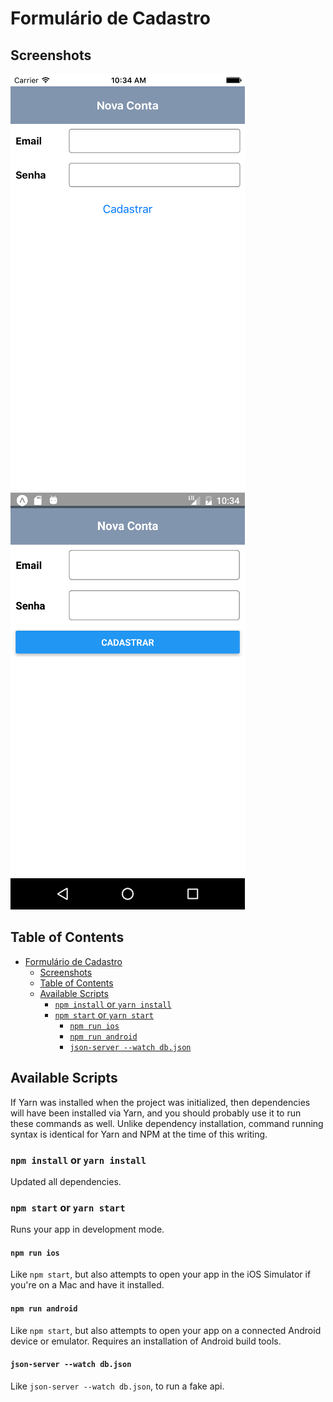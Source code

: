 # Formulário de Cadastro

## Screenshots

![Formulário de Cadastro App](./screenshot01.png)
![Formulário de Cadastro App](./screenshot02.png)

## Table of Contents

- [Formulário de Cadastro](#formul%C3%A1rio-de-cadastro)
  - [Screenshots](#screenshots)
  - [Table of Contents](#table-of-contents)
  - [Available Scripts](#available-scripts)
    - [`npm install` or `yarn install`](#npm-install-or-yarn-install)
    - [`npm start` or `yarn start`](#npm-start-or-yarn-start)
      - [`npm run ios`](#npm-run-ios)
      - [`npm run android`](#npm-run-android)
      - [`json-server --watch db.json`](#json-server---watch-dbjson)


## Available Scripts

If Yarn was installed when the project was initialized, then dependencies will have been installed via Yarn, and you should probably use it to run these commands as well. Unlike dependency installation, command running syntax is identical for Yarn and NPM at the time of this writing.

### `npm install` or `yarn install`

Updated all dependencies.


### `npm start` or `yarn start`

Runs your app in development mode.


#### `npm run ios`

Like `npm start`, but also attempts to open your app in the iOS Simulator if you're on a Mac and have it installed.

#### `npm run android`

Like `npm start`, but also attempts to open your app on a connected Android device or emulator. Requires an installation of Android build tools.

#### `json-server --watch db.json`
Like `json-server --watch db.json`, to run a fake api. 
